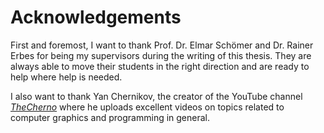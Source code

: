 # Acknowledge&shy;ments

First and foremost, I want to thank Prof. Dr. Elmar Schömer and Dr. Rainer Erbes for being my supervisors during the writing of this thesis. They are always able to move their students in the right direction and are ready to help where help is needed.

I also want to thank Yan Chernikov, the creator of the YouTube channel [_TheCherno_](https://youtube.com/@TheCherno) where he uploads excellent videos on topics related to computer graphics and programming in general.
